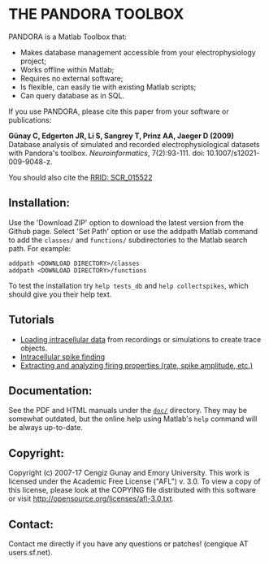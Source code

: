 <meta charset="UTF-8">

THE PANDORA TOOLBOX
====================

PANDORA is a Matlab Toolbox that: 

- Makes database management accessible from your electrophysiology project; 
- Works offline within Matlab; 
- Requires no external software; 
- Is flexible, can easily tie with existing Matlab scripts; 
- Can query database as in SQL. 

If you use PANDORA, please cite this paper from your software or publications:

**Günay C, Edgerton JR, Li S, Sangrey T, Prinz AA, Jaeger D (2009)** Database analysis of simulated and recorded electrophysiological datasets with Pandora's toolbox. *Neuroinformatics*, 7(2):93-111. doi: 10.1007/s12021-009-9048-z.

You should also cite the [RRID: SCR_015522](https://scicrunch.org/resources/about/registry/SCR_015522)

Installation:
--------------------

Use the 'Download ZIP' option to download the latest version from the
Github page. Select 'Set Path' option or use the addpath Matlab
command to add the `classes/` and `functions/` subdirectories to the
Matlab search path. For example:

    addpath <DOWNLOAD DIRECTORY>/classes
    addpath <DOWNLOAD DIRECTORY>/functions
    
To test the installation try `help tests_db` and `help collectspikes`,
which should give you their help text.

Tutorials
--------------------

* [Loading intracellular data](doc/tutorials/incf/load-trace.markdown)
  from recordings or simulations to create trace objects.
* [Intracellular spike finding](doc/tutorials/incf/finding-spikes-incf.markdown)
* [Extracting and analyzing firing properties (rate, spike amplitude, etc.)](doc/tutorials/incf/extracting-spike-info.markdown)

Documentation:
--------------------

See the PDF and HTML manuals under the [`doc/`](doc/) directory. They may be
somewhat outdated, but the online help using Matlab's `help` command
will be always up-to-date.

Copyright:
--------------------

Copyright (c) 2007-17 Cengiz Gunay <cengique AT users.sf.net> and
Emory University.  This work is licensed under the Academic Free
License ("AFL") v. 3.0. To view a copy of this license, please look at
the COPYING file distributed with this software or visit
http://opensource.org/licenses/afl-3.0.txt.

Contact:
--------------------

Contact me directly if you have any questions or patches! (cengique AT users.sf.net).
